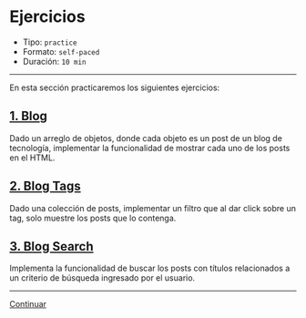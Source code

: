 # Ejercicios

* Tipo: `practice`
* Formato: `self-paced`
* Duración: `10 min`

***

En esta sección practicaremos los siguientes ejercicios:

## [1. Blog](https://github.com/Laboratoria/ec-js-deep-dive-exercises/blob/dom/dom/00-blog.js)

Dado un arreglo de objetos, donde cada objeto es un post de un blog de
tecnología, implementar la funcionalidad de mostrar cada uno de los posts en el
HTML.

## [2. Blog Tags](https://github.com/Laboratoria/ec-js-deep-dive-exercises/blob/dom/dom/01-blog-tags.js)

Dado una colección de posts, implementar un filtro que al dar click sobre un
tag, solo muestre los posts que lo contenga.

## [3. Blog Search](https://github.com/Laboratoria/ec-js-deep-dive-exercises/blob/dom/dom/02-blog-search.js)

Implementa la funcionalidad de buscar los posts con títulos relacionados a un
criterio de búsqueda ingresado por el usuario.

***

[Continuar](../09-event-handling/00-events-handling.md)
